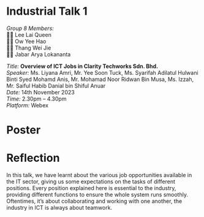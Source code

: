 # Industrial Talk 1
*Group 8 Members:*  
:woman_student: Lee Lai Queen <br>
:man_student:  Ow Yee Hao <br>
:man_student: Thang Wei Jie <br>
:man_student: Jabar Arya Lokananta <br>

*Title:* **Overview of ICT Jobs in Clarity Techworks Sdn. Bhd.** <br>
*Speaker:* Ms. Liyana Amri, Mr. Yee Soon Tuck, 
Ms. Syarifah Adilatul Hulwani Binti Syed Mohamd Anis, Mr. Mohamad Noor Ridwan Bin Musa, Ms. Izzah, Mr. Saiful Habib Danial bin Shiful Anuar <br>
*Date:* 14th November 2023 <br>
*Time:* 2.30pm – 4.30pm <br>
*Platform:* Webex <br>

# Poster



# Reflection
In this talk, we have learnt about the various job opportunities available in the IT sector, giving us some expectations on the tasks of different positions. Every position explained here is essential to the industry, providing different functions to ensure the whole system runs smoothly. Oftentimes, it’s about collaborating and working with one another, the industry in ICT is always about teamwork.
